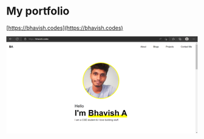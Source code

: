 # My portfolio

[https://bhavish.codes](https://bhavish.codes)

<img src="https://github.com/bhavishassai/portfolio/blob/main/assets/home.png?raw=true">